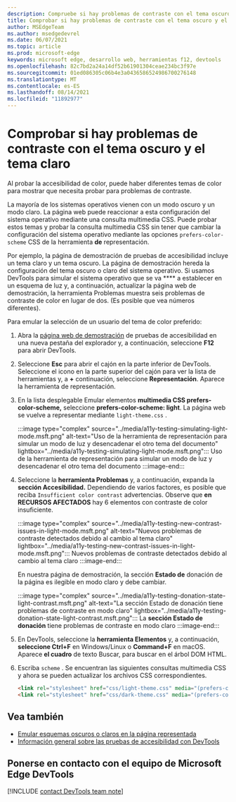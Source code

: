 ```yaml
---
description: Compruebe si hay problemas de contraste con el tema oscuro y el tema claro (para el modo oscuro y el modo claro) mediante la lista desplegable \"Emular la característica multimedia CSS prefers-color-scheme\" en la herramienta de representación.
title: Comprobar si hay problemas de contraste con el tema oscuro y el tema claro
author: MSEdgeTeam
ms.author: msedgedevrel
ms.date: 06/07/2021
ms.topic: article
ms.prod: microsoft-edge
keywords: microsoft edge, desarrollo web, herramientas f12, devtools
ms.openlocfilehash: 82c7bd2a24a14df52b61901304ceae234bc3f97e
ms.sourcegitcommit: 01ed086305c06b4e3a0436586524986700276148
ms.translationtype: MT
ms.contentlocale: es-ES
ms.lasthandoff: 08/14/2021
ms.locfileid: "11892977"
---
```

# <a name="check-for-contrast-issues-with-dark-theme-and-light-theme"></a>Comprobar si hay problemas de contraste con el tema oscuro y el tema claro

<!-- Rendering tool: Emulate CSS media feature prefers-color-scheme -->

Al probar la accesibilidad de color, puede haber diferentes temas de color para mostrar que necesita probar para problemas de contraste.

La mayoría de los sistemas operativos vienen con un modo oscuro y un modo claro.  La página web puede reaccionar a esta configuración del sistema operativo mediante una consulta multimedia CSS.  Puede probar estos temas y probar la consulta multimedia CSS sin tener que cambiar la configuración del sistema operativo mediante las opciones `prefers-color-scheme` CSS de la herramienta **de** representación.

Por ejemplo, la página de demostración de pruebas de accesibilidad incluye un tema claro y un tema oscuro.  La página de demostración hereda la configuración del tema oscuro o claro del sistema operativo.  Si usamos DevTools para simular el sistema operativo que se va **** a establecer en un esquema de luz y, a continuación, actualizar la página web de demostración, la herramienta Problemas muestra seis problemas de contraste de color en lugar de dos.  (Es posible que vea números diferentes).


Para emular la selección de un usuario del tema de color preferido:

1.  Abra la [página web de demostración][DevToolsA11yErrorsDemopage] de pruebas de accesibilidad en una nueva pestaña del explorador y, a continuación, seleccione **F12** para abrir DevTools.

1.  Seleccione **Esc** para abrir el cajón en la parte inferior de DevTools.  Seleccione el icono en la parte superior del cajón para ver la lista de herramientas y, a **+** continuación, seleccione **Representación**.  Aparece la herramienta de representación.

1.  En la lista desplegable Emular elementos **multimedia CSS prefers-color-scheme,** seleccione **prefers-color-scheme: light**.      La página web se vuelve a representar mediante `light-theme.css` .


    :::image type="complex" source="../media/a11y-testing-simulating-light-mode.msft.png" alt-text="Uso de la herramienta de representación para simular un modo de luz y desencadenar el otro tema del documento" lightbox="../media/a11y-testing-simulating-light-mode.msft.png":::
        Uso de la herramienta de representación para simular un modo de luz y desencadenar el otro tema del documento
    :::image-end:::


1.  Seleccione la **herramienta Problemas** y, a continuación, expanda la **sección Accesibilidad.**  Dependiendo de varios factores, es posible que reciba `Insufficient color contrast` advertencias. Observe que **en RECURSOS AFECTADOS** hay 6 elementos con contraste de color insuficiente.
    
    :::image type="complex" source="../media/a11y-testing-new-contrast-issues-in-light-mode.msft.png" alt-text="Nuevos problemas de contraste detectados debido al cambio al tema claro" lightbox="../media/a11y-testing-new-contrast-issues-in-light-mode.msft.png":::
        Nuevos problemas de contraste detectados debido al cambio al tema claro
    :::image-end:::
    
    En nuestra página de demostración, la sección **Estado de** donación de la página es ilegible en modo claro y debe cambiar. 
    
    :::image type="complex" source="../media/a11y-testing-donation-state-light-contrast.msft.png" alt-text="La sección Estado de donación tiene problemas de contraste en modo claro" lightbox="../media/a11y-testing-donation-state-light-contrast.msft.png":::
        La **sección Estado de donación** tiene problemas de contraste en modo claro
    :::image-end:::
    
1.  En DevTools, seleccione la **herramienta Elementos** y, a continuación, **seleccione Ctrl+F** en Windows/Linux o **Command+F** en macOS.  Aparece **el cuadro** de texto Buscar, para buscar en el árbol DOM HTML.
 
1.  Escriba `scheme` .  Se encuentran las siguientes consultas multimedia CSS y ahora se pueden actualizar los archivos CSS correspondientes.

    ```html
    <link rel="stylesheet" href="css/light-theme.css" media="(prefers-color-scheme: light), (prefers-color-scheme: no-preference)">
    <link rel="stylesheet" href="css/dark-theme.css" media="(prefers-color-scheme: dark)">
    ```


## <a name="see-also"></a>Vea también

*  [Emular esquemas oscuros o claros en la página representada][DevToolsColorSchemeSimulation]
*  [Información general sobre las pruebas de accesibilidad con DevTools](accessibility-testing-in-devtools.md)


## <a name="getting-in-touch-with-the-microsoft-edge-devtools-team"></a>Ponerse en contacto con el equipo de Microsoft Edge DevTools  

[!INCLUDE [contact DevTools team note](../includes/contact-devtools-team-note.md)]  


<!-- links -->
[DevToolsColorSchemeSimulation]: ./preferred-color-scheme-simulation.md "Emular esquemas oscuros o claros en la página | Microsoft Docs"
[DevToolsA11yErrorsDemopage]: https://microsoftedge.github.io/DevToolsSamples/a11y-testing/page-with-errors.html "Página web de demostración de pruebas de accesibilidad | GitHub"
